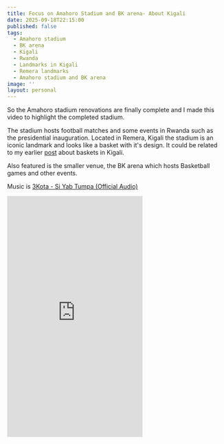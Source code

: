 ```yaml
---
title: Focus on Amahoro Stadium and BK arena- About Kigali
date: 2025-09-18T22:15:00
published: false
tags:
  - Amahoro stadium
  - BK arena
  - Kigali
  - Rwanda
  - Landmarks in Kigali
  - Remera landmarks
  - Amahoro stadium and BK arena
image: ''
layout: personal
---
```

So the Amahoro  stadium renovations are finally complete and I made this video to highlight the completed stadium. 

The stadium hosts football matches and some events in Rwanda such as the presidential inauguration. Located in Remera, Kigali the stadium is an iconic landmark and looks like a basket with it's design. It could be related to my earlier [post](https://rdjarbeng.com/personal/gasabo_basket/) about baskets in Kigali.

Also featured is the smaller venue, the BK arena which hosts Basketball games and other events.

Music is [3Kota - Si Yab Tumpa (Official Audio)](https://www.youtube.com/watch?v=7qL4BmTQkrc)

<iframe width="315" height="560" src="https://www.youtube.com/embed/jiec7XXD6EY" title="Why is there a giant basket on this building?" frameborder="0" allow="accelerometer; autoplay; clipboard-write; encrypted-media; gyroscope; picture-in-picture; web-share" referrerpolicy="strict-origin-when-cross-origin" allowfullscreen></iframe>
